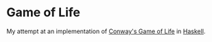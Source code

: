 # Game of Life

My attempt at an implementation of
[Conway's Game of Life](http://en.wikipedia.org/wiki/Conway%27s_Game_of_Life)
in [Haskell](http://www.haskell.org/haskellwiki/Haskell).
